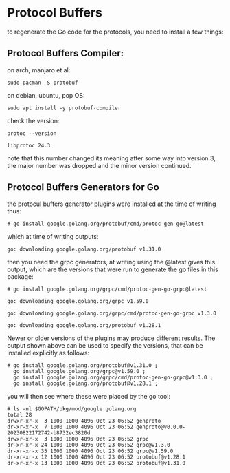 # Protocol Buffers

to regenerate the Go code for the protocols, you need to install a few things:

## Protocol Buffers Compiler:

on arch, manjaro et al:

    sudo pacman -S protobuf

on debian, ubuntu, pop OS:

    sudo apt install -y protobuf-compiler
    
check the version:
    
    protoc --version  

    libprotoc 24.3

note that this number changed its meaning after some way into version 3, the major number was dropped and the minor version continued.

## Protocol Buffers Generators for Go

the protocul buffers generator plugins were installed at the time of writing thus:

    # go install google.golang.org/protobuf/cmd/protoc-gen-go@latest

which at time of writing outputs:

    go: downloading google.golang.org/protobuf v1.31.0

then you need the grpc generators, at writing using the @latest gives this output, which are the versions that were run to generate the go files in this package:

    # go install google.golang.org/grpc/cmd/protoc-gen-go-grpc@latest

    go: downloading google.golang.org/grpc v1.59.0

    go: downloading google.golang.org/grpc/cmd/protoc-gen-go-grpc v1.3.0

    go: downloading google.golang.org/protobuf v1.28.1

Newer or older versions of the plugins may produce different results. The output shown above can be used to specify the versions, that can be installed explicitly as follows:

    # go install google.golang.org/protobuf@v1.31.0 ;
      go install google.golang.org/grpc@v1.59.0 ;
      go install google.golang.org/grpc/cmd/protoc-gen-go-grpc@v1.3.0 ;
      go install google.golang.org/protobuf@v1.28.1 ;

you will then see where these were placed by the go tool:

    # ls -nl $GOPATH/pkg/mod/google.golang.org
    total 28
    drwxr-xr-x  3 1000 1000 4096 Oct 23 06:52 genproto
    dr-xr-xr-x  7 1000 1000 4096 Oct 23 06:52 genproto@v0.0.0-20230822172742-b8732ec3820d
    drwxr-xr-x  3 1000 1000 4096 Oct 23 06:52 grpc
    dr-xr-xr-x 24 1000 1000 4096 Oct 23 06:52 grpc@v1.3.0
    dr-xr-xr-x 35 1000 1000 4096 Oct 23 06:52 grpc@v1.59.0
    dr-xr-xr-x 12 1000 1000 4096 Oct 23 06:52 protobuf@v1.28.1
    dr-xr-xr-x 13 1000 1000 4096 Oct 23 06:52 protobuf@v1.31.0
